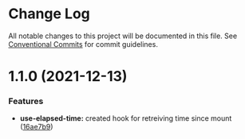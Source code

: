 # Change Log

All notable changes to this project will be documented in this file.
See [Conventional Commits](https://conventionalcommits.org) for commit guidelines.

# 1.1.0 (2021-12-13)


### Features

* **use-elapsed-time:** created hook for retreiving time since mount ([16ae7b9](https://github.com/Tyson-Skiba/hooks/commit/16ae7b9ef462a76e2b595c748cc8a525f09c6a18))
